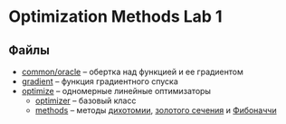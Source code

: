 # Optimization Methods Lab 1

## Файлы

- [common/oracle](common/oracle.py) &ndash; обертка над функцией и ее градиентом
- [gradient](gradient.py) &ndash; функция градиентного спуска
- [optimize](optimize) &ndash; одномерные линейные оптимизаторы
  - [optimizer](optimize/optimizer.py) &ndash; базовый класс
  - [methods](optimize/methods) &ndash; методы [дихотомии](optimize/methods/bisection.py), 
  [золотого сечения](optimize/methods/golden_ratio.py) и [Фибоначчи](optimize/methods/fibonacci.py)
